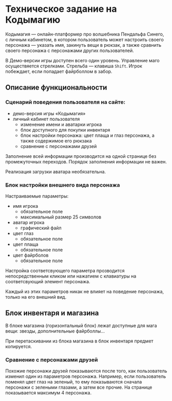  # Техническое задание на Кодымагию

Кодымагия — онлайн-платформер про волшебника Пендальфа Синего, с личным кабинетом, в котором пользователь может настроить своего персонажа — указать имя, закинуть вещи в рюкзак, а также сравнить своего персонажа с персонажами других пользователей.

В Демо-версии игры доступен всего один уровень. Управление маго осуществяется стрелками. Стрельба — клавиша `Shift`. Игрок побеждает, если попадает файрболлом в забор.

## Описание функциональности
### Сценарий поведения пользователя на сайте:
- демо-версия игры «Кодымагия»
- личный кабинет пользователя
  - изменение имени и аватарки игрока
  - блок доступного для покупки инвентаря
  - блок настройки персонажа: цвет плаща и глаз персонажа, а также содержимое его рюкзака
  - сравнение с персонажами друзей

Заполнение всей информации производится на одной странице без промежуточных переходов. Порядок заполнения информации не важен.

Реализация загрузки аватара необязательна.

### Блок настройки внешнего вида персонажа
Настраиваемые параметры:
- имя игрока
  - обязательное поле
  - максимальный размер 25 символов
- аватар игрока
  - графический файл
- цвет глаз
  - обязательное поле
- цвет плаща
  - обязательное поле
- цвет файрболов
  - обязательное поле

Настройка соответсвующего параметра прозводится непосредственным кликом или нажатием с клавиатуры на соответсвующий элемент персонажа.

Каждый из этих параметров никак не влияет на поведение персонажа, только на его внешний вид.

## Блок инвентаря и магазина
В блоке магазина (горизонтальный блок) лежат доступные для мага вещи: звезды, дополнительные файрболлы...

При перетаскивании из блока магазина в блок инвентаря предмет копируется.

### Сравнение с персонажами друзей
Похожие персонажи друзей показываются после того, как пользователь изменил один из параметров персонажа. Например, если пользователь поменял цвет глаз на зеленый, то ему показываются сначала персонажи с зелеными глазами, а затем все прочие. На странице показывается максимум 4 персонажа.



